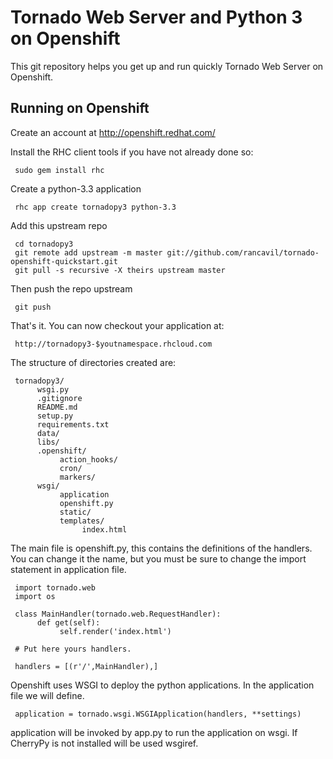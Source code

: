Tornado Web Server and Python 3 on Openshift
============================================

This git repository helps you get up and run quickly Tornado Web Server on Openshift. 

Running on Openshift
--------------------

Create an account at http://openshift.redhat.com/

Install the RHC client tools if you have not already done so:

     sudo gem install rhc

Create a python-3.3 application

     rhc app create tornadopy3 python-3.3

Add this upstream repo

     cd tornadopy3
     git remote add upstream -m master git://github.com/rancavil/tornado-openshift-quickstart.git
     git pull -s recursive -X theirs upstream master

Then push the repo upstream

     git push

That's it. You can now checkout your application at:

     http://tornadopy3-$youtnamespace.rhcloud.com

The structure of directories created are:

     tornadopy3/
          wsgi.py
          .gitignore
          README.md
          setup.py
          requirements.txt
          data/
          libs/
          .openshift/
               action_hooks/
               cron/
               markers/
          wsgi/
               application
               openshift.py
               static/
               templates/
                    index.html

The main file is openshift.py, this contains the definitions of the handlers. You can change it the name, but you must be sure to change the import statement in application file.

     import tornado.web
     import os

     class MainHandler(tornado.web.RequestHandler):
          def get(self):
               self.render('index.html')

     # Put here yours handlers.

     handlers = [(r'/',MainHandler),]

Openshift uses WSGI to deploy the python applications. In the application file we will define.

     application = tornado.wsgi.WSGIApplication(handlers, **settings)

application will be invoked by app.py to run the application on wsgi. If CherryPy is not installed will be used wsgiref.
